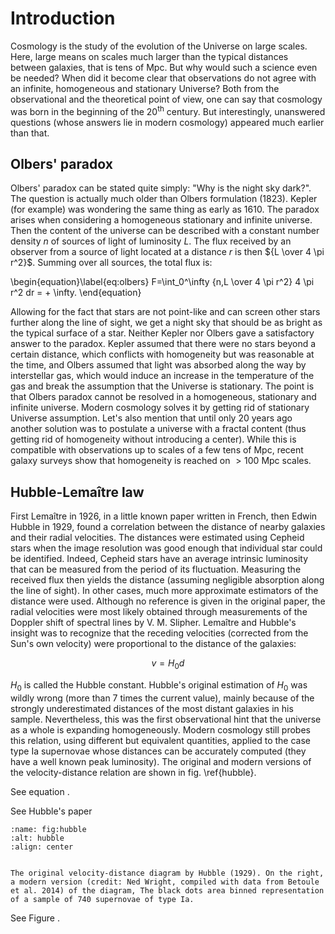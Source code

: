 # Introduction


Cosmology is the study of the evolution of the Universe on large scales. Here, large means on scales much larger than the typical distances between galaxies, that is tens of Mpc. But why would such a science even be needed? When did it become clear that observations do not agree with an infinite, homogeneous and stationary Universe? Both from the observational and the theoretical point of view, one can say that cosmology was born in the beginning of the $20^{\mathrm{th}}$ century. But interestingly, unanswered questions (whose answers lie in modern cosmology) appeared much earlier than that.

## Olbers' paradox

Olbers' paradox can be stated quite simply: "Why is the night sky dark?". The question is actually much older than Olbers formulation (1823). Kepler (for example) was wondering the same thing as early as 1610. The paradox arises when considering a homogeneous stationary and infinite universe. Then the content of the universe can be described with a constant number density $n$ of sources of light of luminosity $L$. The flux received by an observer from a source of light located at a distance $r$ is then ${L \over 4 \pi r^2}$. Summing over all sources, the total flux is:

\begin{equation}\label{eq:olbers}
F=\int_0^\infty {n\,L \over 4 \pi r^2} 4 \pi r^2 dr = + \infty.
\end{equation}


Allowing for the fact that stars are not point-like and can screen other stars further along the line of sight, we get a night sky that should be as bright as the typical surface of a star. Neither Kepler nor Olbers gave a satisfactory answer to the paradox. Kepler assumed that there were no
stars beyond a certain distance, which conflicts with homogeneity but was reasonable at the time, and Olbers assumed that light was absorbed along the way by interstellar gas, which would induce an increase in the temperature of the gas and break
the assumption that the Universe is stationary. The point is that Olbers paradox cannot be resolved in a homogeneous, stationary and infinite universe. Modern cosmology solves it by
getting rid of stationary Universe assumption. Let's also mention that until only 20 years ago another solution was to postulate a universe 
with a fractal content (thus getting rid of homogeneity without introducing a center). While this is compatible with observations up to scales of a few tens of Mpc, recent galaxy surveys show that homogeneity is reached on $> 100$ Mpc scales.

## Hubble-Lemaître law

First Lemaître in 1926, in a little known paper written in French, then Edwin Hubble in 1929, found a correlation between the distance of nearby galaxies and their radial velocities. The distances were estimated using Cepheid stars when the image resolution was good enough that individual star could be identified. Indeed,
Cepheid stars have an average intrinsic luminosity that can be measured from the period of its fluctuation. Measuring the received flux then yields the distance (assuming negligible absorption along the line of sight). In other cases, much more approximate estimators of the distance were used. Although no reference is given in the original paper, the radial velocities were most likely obtained through measurements of the Doppler shift of spectral lines by V. M. Slipher. Lemaître and Hubble's insight was to recognize that the receding velocities (corrected from the Sun's own velocity) were proportional to the distance of the galaxies:

$$ v=H_0 d $$

$H_0$ is called the Hubble constant. Hubble's original estimation of $H_0$ was wildly wrong (more than $7$ times the current value), mainly because of the strongly underestimated distances of the most distant galaxies in his sample. Nevertheless, this was the first observational hint that the universe as a whole is expanding  homogeneously. Modern cosmology still probes this relation, using different but equivalent quantities, applied to the case type Ia supernovae whose distances can be
accurately computed (they have a well known peak luminosity). The original and modern versions of the velocity-distance relation are shown in fig. \ref{hubble}.

See equation [](#eq:olbers).

See Hubble's paper [](10.1007/s00016-020-00263-z)



```{figure} fig/hubble.png
:name: fig:hubble
:alt: hubble
:align: center


The original velocity-distance diagram by Hubble (1929). On the right, a modern version (credit: Ned Wright, compiled with data from Betoule et al. 2014) of the diagram, The black dots area binned representation of a sample of 740 supernovae of type Ia.
```


See Figure [](#fig:hubble).



